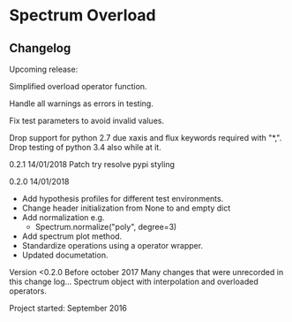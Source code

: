 # Spectrum Overload 
## Changelog

Upcoming release:

Simplified overload operator function.

Handle all warnings as errors in testing.

Fix test parameters to avoid invalid values. 

Drop support for python 2.7 due xaxis and flux keywords required with "*,".
Drop testing of python 3.4 also while at it.


0.2.1 14/01/2018
  Patch try resolve pypi styling


0.2.0  14/01/2018

- Add hypothesis profiles for different test environments.
- Change header initialization from None to and empty dict
- Add normalization e.g.
	-  Spectrum.normalize("poly", degree=3)
- Add spectrum plot method.
- Standardize operations using a operator wrapper.
- Updated documetation.


Version <0.2.0
Before october 2017
Many changes that were unrecorded in this change log...
Spectrum object with interpolation and overloaded operators.


Project started: September 2016
